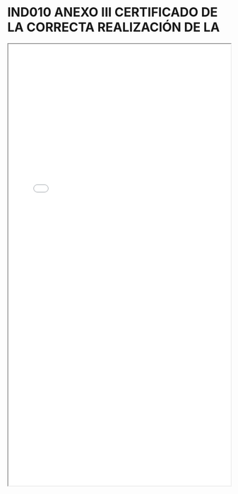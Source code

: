 # IND010 ANEXO III CERTIFICADO DE LA CORRECTA REALIZACIÓN DE LA

<iframe src="../IND010 ANEXO III CERTIFICADO DE LA CORRECTA REALIZACIÓN DE LA.pdf" width="100%" height="1000px"></iframe>
